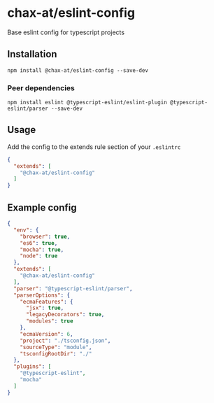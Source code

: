 # chax-at/eslint-config

Base eslint config for typescript projects

## Installation

```
npm install @chax-at/eslint-config --save-dev
```

### Peer dependencies

```
npm install eslint @typescript-eslint/eslint-plugin @typescript-eslint/parser --save-dev
```

## Usage

Add the config to the extends rule section of your `.eslintrc`

```json
{
  "extends": [
    "@chax-at/eslint-config"
  ]
}
```

## Example config

```json
{
  "env": {
    "browser": true,
    "es6": true,
    "mocha": true,
    "node": true
  },
  "extends": [
    "@chax-at/eslint-config"
  ],
  "parser": "@typescript-eslint/parser",
  "parserOptions": {
    "ecmaFeatures": {
      "jsx": true,
      "legacyDecorators": true,
      "modules": true
    },
    "ecmaVersion": 6,
    "project": "./tsconfig.json",
    "sourceType": "module",
    "tsconfigRootDir": "./"
  },
  "plugins": [
    "@typescript-eslint",
    "mocha"
  ]
}
```